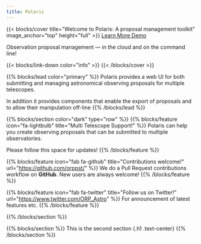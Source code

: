 ```yaml
---
title: Polaris
---
```


{{< blocks/cover title="Welcome to Polaris: A proposal management toolkit" image_anchor="top" height="full" >}}
<a class="btn btn-lg btn-primary me-3 mb-4" href="/docs/">
  Learn More <i class="fas fa-arrow-alt-circle-right ms-2"></i>
</a>
<a class="btn btn-lg btn-secondary me-3 mb-4" href="https://kilburn.jb.man.ac.uk/pst/">
  Demo <i class="fa-solid fa-meteor ms-2 "></i>
</a>
<p class="lead mt-5">Observation proposal management &mdash; in the cloud and on the command line!</p>
{{< blocks/link-down color="info" >}}
{{< /blocks/cover >}}


{{% blocks/lead color="primary" %}}
Polaris provides a web UI for both submitting and managing astronomical observing proposals for 
multiple telescopes.


In addition it provides components that enable the export of proposals and  to allow their manipulation off-line
{{% /blocks/lead %}}


{{% blocks/section color="dark" type="row" %}}
{{% blocks/feature icon="fa-lightbulb" title="Multi Telescope Support!" %}}
Polaris can help you create observing proposals that can be submitted to multiple observatories.

Please follow this space for updates!
{{% /blocks/feature %}}

{{% blocks/feature icon="fab fa-github" title="Contributions welcome!" url="https://github.com/orppst/" %}}
We do a Pull Request contributions workflow on **GitHub**. New users are always welcome!
{{% /blocks/feature %}}


{{% blocks/feature icon="fab fa-twitter" title="Follow us on Twitter!" url="https://www.twitter.com/ORP_Astro" %}}
For announcement of latest features etc.
{{% /blocks/feature %}}


{{% /blocks/section %}}


{{% blocks/section %}}
This is the second section
{.h1 .text-center}
{{% /blocks/section %}}




